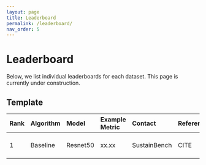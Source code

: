 ```yaml
---
layout: page
title: Leaderboard
permalink: /leaderboard/
nav_order: 5
---
```


# Leaderboard

Below, we list individual leaderboards for each dataset. This page is currently under construction.

## Template

| Rank | Algorithm | Model    | Example Metric | Contact      | References | Date | Notes |
|:-----|:----------|:---------|:---------------|:-------------|:-----------|:-----|:------|
| 1    | Baseline  | Resnet50 | xx.xx          | SustainBench | CITE       | August 27, 2021 | |